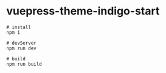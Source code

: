 # vuepress-theme-indigo-start

```
# install
npm i

# devServer
npm run dev

# build
npm run build
```
